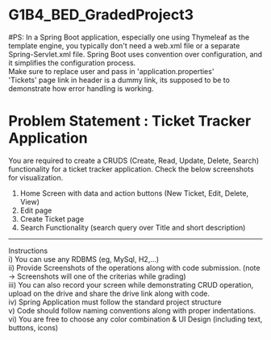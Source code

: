 # G1B4_BED_GradedProject3

#PS:
In a Spring Boot application, especially one using Thymeleaf as the template engine, you typically don't need a web.xml file or a separate Spring-Servlet.xml file. Spring Boot uses convention over configuration, and it simplifies the configuration process.<br>
Make sure to replace user and pass in 'application.properties'<br>
'Tickets' page link in header is a dummy link, its supposed to be to demonstrate how error handling is working.<br>

# Problem Statement : Ticket Tracker Application
You are required to create a CRUDS (Create, Read, Update, Delete, Search) functionality for a ticket tracker
application.
Check the below screenshots for visualization.
1) Home Screen with data and action buttons (New Ticket, Edit, Delete, View)
2) Edit page
3) Create Ticket page
4) Search Functionality (search query over Title and short description)
___________________________________________________________________________________
Instructions<br>
i) You can use any RDBMS (eg, MySql, H2,...)<br>
ii) Provide Screenshots of the operations along with code submission. (note → Screenshots will
one of the criterias while grading)<br>
iii) You can also record your screen while demonstrating CRUD operation, upload on the drive
and share the drive link along with code.<br>
iv) Spring Application must follow the standard project structure<br>
v) Code should follow naming conventions along with proper indentations.<br>
vi) You are free to choose any color combination & UI Design (including text, buttons, icons)
